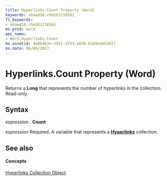 ```yaml
---
title: Hyperlinks.Count Property (Word)
keywords: vbawd10.chm161218561
f1_keywords:
- vbawd10.chm161218561
ms.prod: word
api_name:
- Word.Hyperlinks.Count
ms.assetid: 4e8b4b3e-3911-27d3-e836-b189eeb51617
ms.date: 06/08/2017
---
```



# Hyperlinks.Count Property (Word)

Returns a  **Long** that represents the number of hyperlinks in the collection. Read-only.


## Syntax

 _expression_ . **Count**

 _expression_ Required. A variable that represents a **[Hyperlinks](Word.hyperlinks.md)** collection.


## See also


#### Concepts


[Hyperlinks Collection Object](Word.hyperlinks.md)

